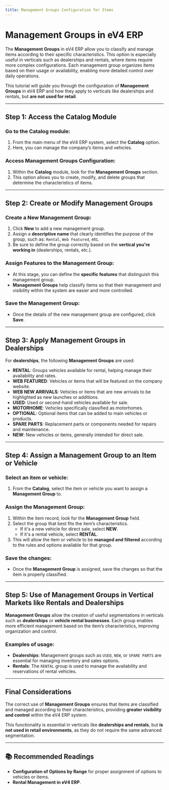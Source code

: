```yaml
---
title: Management Groups Configuration for Items
---
```


# Management Groups in eV4 ERP

The **Management Groups** in eV4 ERP allow you to classify and manage items according to their specific characteristics. This option is especially useful in verticals such as dealerships and rentals, where items require more complex configurations. Each management group organizes items based on their usage or availability, enabling more detailed control over daily operations.

This tutorial will guide you through the configuration of **Management Groups** in eV4 ERP and how they apply to verticals like dealerships and rentals, but **are not used for retail**.

---

## Step 1: Access the Catalog Module

### Go to the Catalog module:
1. From the main menu of the eV4 ERP system, select the **Catalog** option.
2. Here, you can manage the company’s items and vehicles.

### Access Management Groups Configuration:
1. Within the **Catalog** module, look for the **Management Groups** section.
2. This option allows you to create, modify, and delete groups that determine the characteristics of items.

---

## Step 2: Create or Modify Management Groups

### Create a New Management Group:
1. Click **New** to add a new management group.
2. Assign a **descriptive name** that clearly identifies the purpose of the group, such as: `Rental`, `Web Featured`, etc.
3. Be sure to define the group correctly based on the **vertical you're working in** (dealerships, rentals, etc.).

### Assign Features to the Management Group:
- At this stage, you can define the **specific features** that distinguish this management group.
- **Management Groups** help classify items so that their management and visibility within the system are easier and more controlled.

### Save the Management Group:
- Once the details of the new management group are configured, click **Save**.

---

## Step 3: Apply Management Groups in Dealerships

For **dealerships**, the following **Management Groups** are used:

- **RENTAL**: Groups vehicles available for rental, helping manage their availability and rates.
- **WEB FEATURED**: Vehicles or items that will be featured on the company website.
- **WEB NEW ARRIVALS**: Vehicles or items that are new arrivals to be highlighted as new launches or additions.
- **USED**: Used or second-hand vehicles available for sale.
- **MOTORHOME**: Vehicles specifically classified as motorhomes.
- **OPTIONAL**: Optional items that can be added to main vehicles or products.
- **SPARE PARTS**: Replacement parts or components needed for repairs and maintenance.
- **NEW**: New vehicles or items, generally intended for direct sale.

---

## Step 4: Assign a Management Group to an Item or Vehicle

### Select an item or vehicle:
1. From the **Catalog**, select the item or vehicle you want to assign a **Management Group** to.

### Assign the Management Group:
1. Within the item record, look for the **Management Group** field.
2. Select the group that best fits the item’s characteristics.
   - If it's a new vehicle for direct sale, select **NEW**.
   - If it's a rental vehicle, select **RENTAL**.
3. This will allow the item or vehicle to be **managed and filtered** according to the rules and options available for that group.

### Save the changes:
- Once the **Management Group** is assigned, save the changes so that the item is properly classified.

---

## Step 5: Use of Management Groups in Vertical Markets like Rentals and Dealerships

**Management Groups** allow the creation of useful segmentations in verticals such as **dealerships** or **vehicle rental businesses**. Each group enables more efficient management based on the item’s characteristics, improving organization and control.

### Examples of usage:
- **Dealerships**: Management groups such as `USED`, `NEW`, or `SPARE PARTS` are essential for managing inventory and sales options.
- **Rentals**: The `RENTAL` group is used to manage the availability and reservations of rental vehicles.

---

## Final Considerations

The correct use of **Management Groups** ensures that items are classified and managed according to their characteristics, providing **greater visibility and control** within the eV4 ERP system.  

This functionality is essential in verticals like **dealerships and rentals**, but **is not used in retail environments**, as they do not require the same advanced segmentation.

---

## 📚 Recommended Readings

- **Configuration of Options by Range** for proper assignment of options to vehicles or items.
- **Rental Management in eV4 ERP**.

